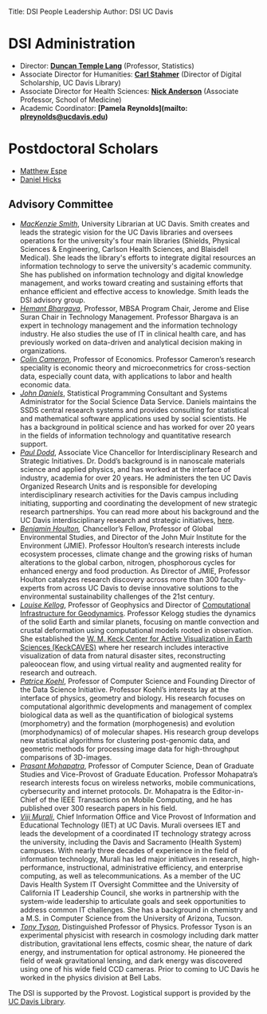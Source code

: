 ﻿Title: DSI People Leadership
Author: DSI UC Davis

# DSI Administration

* Director: __[Duncan Temple Lang](http://www.stat.ucdavis.edu/~duncan)__  (Professor, Statistics)
* Associate Director for Humanities: __[Carl Stahmer](http://www.carlstahmer.com/)__   (Director of Digital Scholarship, UC Davis Library)
* Associate Director for Health Sciences: __[Nick Anderson](http://www.ucdmc.ucdavis.edu/publish/providerbio/search/11634)__  (Associate Professor, School of Medicine)
* Academic Coordinator: __[Pamela Reynolds](mailto: plreynolds@ucdavis.edu)__


# Postdoctoral Scholars
* [Matthew Espe](https://mespe.github.io/)
* [Daniel Hicks](http://dhicks.github.io/)

## Advisory Committee

* _[MacKenzie Smith](https://www.library.ucdavis.edu/about/university-librarian/)_, University Librarian at UC Davis. Smith creates and leads the strategic vision for the UC Davis libraries and oversees operations for the university's four main libraries (Shields, Physical Sciences & Engineering, Carlson Health Sciences, and Blaisdell Medical). She leads the library's efforts to integrate digital resources an information technology to serve the university's academic community. She has published on information technology and digital knowledge management, and works toward creating and sustaining efforts that enhance efficient and effective access to knowledge. Smith leads the DSI advisory group.
* _[Hemant Bhargava](https://sites.google.com/site/hemantb/)_, Professor, MBSA Program Chair, Jerome and Elise Suran Chair in Technology Management. Professor Bhargava is an expert in technology management and the information technology industry. He also studies the use of IT in clinical health care, and has previously worked on data-driven and analytical decision making in organizations.
* _[Colin Cameron](http://cameron.econ.ucdavis.edu/)_, Professor of Economics. Professor Cameron’s research speciality is economic theory and microeconmetrics for cross-section data, especially count data, with applications to labor and health economic data. 
* _[John Daniels](http://socialscience.ucdavis.edu/about-iss/people/john-daniels-ssds-statistical-programming-consultant)_, Statistical Programming Consultant and Systems Administrator for the Social Science Data Service. Daniels maintains the SSDS central research systems and provides consulting for statistical and mathematical software applications used by social scientists. He has a background in political science and has worked for over 20 years in the fields of information technology and quantitative research support.
* _[Paul Dodd](http://research.ucdavis.edu/about-us/or-leadership/#avcirsi)_, Associate Vice Chancellor for Interdisciplinary Research and Strategic Initiatives. Dr. Dodd’s background is in nanoscale materials science and applied physics, and has worked at the interface of industry, academia for over 20 years. He administers the ten UC Davis Organized Research Units and is responsible for developing interdisciplinary research activities for the Davis campus including initiating, supporting and coordinating the development of new strategic research partnerships. You can read more about his background and the UC Davis interdisciplinary research and strategic initiatives, [here](http://research.ucdavis.edu/about-us/or-leadership/#avcirsi).
* _[Benjamin Houlton](https://www.bzhoulton.com/),_ Chancellor’s Fellow, Professor of Global Environmental Studies, and Director of the John Muir Institute for the Environment (JMIE). Professor Houlton’s research interests include ecosystem processes, climate change and the growing risks of human alterations to the global carbon, nitrogen, phosphorous cycles for enhanced energy and food production. As Director of JMIE, Professor Houlton catalyzes research discovery across more than 300 faculty-experts from across UC Davis to devise innovative solutions to the environmental sustainability challenges of the 21st century.
* _[Louise Kellog](http://geology.ucdavis.edu/people/faculty/kellogg.php)_, Professor of Geophysics and Director of [Computational Infrastructure for Geodynamics](https://geodynamics.org/). Professor Kelogg studies the dynamics of the solid Earth and similar planets, focusing on mantle convection and crustal deformation using computational models rooted in observation. She established the [W. M. Keck Center for Active Visualization in Earth Sciences (KeckCAVES)](http://keckcaves.org/) where her research includes interactive visualization of data from natural disaster sites, reconstructing paleoocean flow, and using virtual reality and augmented reality for research and outreach.
* _[Patrice Koehl](http://web.cs.ucdavis.edu/~koehl/)_, Professor of Computer Science and Founding Director of the Data Science Initiative. Professor Koehl’s interests lay at the interface of physics, geometry and biology. His research focuses on computational algorithmic developments and management of complex biological data as well as the quantification of biological systems (morphometry) and the formation (morphogenesis) and evolution (morphodynamics) of of molecular shapes. His research group develops new statistical algorithms for clustering post-genomic data, and geometric methods for processing image data for high-throughput comparisons of 3D-images.
* _[Prasant Mohapatra](https://faculty.engineering.ucdavis.edu/mohapatra/biography/)_, Professor of Computer Science, Dean of Graduate Studies and Vice-Provost of Graduate Education. Professor Mohapatra’s research interests focus on wireless networks, mobile communications, cybersecurity and internet protocols. Dr. Mohapatra is the Editor-in-Chief of the IEEE Transactions on Mobile Computing, and he has published over 300 research papers in his field.
* _[Viji Murali](https://iet.ucdavis.edu/cio)_, Chief Information Office and Vice Provost of Information and Educational Technology (IET) at UC Davis. Murali oversees IET and leads the development of a coordinated IT technology strategy across the university, including the Davis and Sacramento (Health System) campuses. With nearly three decades of experience in the field of information technology, Murali has led major initiatives in research, high-performance, instructional, administrative efficiency, and enterprise computing, as well as telecommunications. As a member of the UC Davis Health System IT Oversight Committee and the University of California IT Leadership Council, she works in partnership with the system-wide leadership to articulate goals and seek opportunities to address common IT challenges. She has a background in chemistry and a M.S. in Computer Science from the University of Arizona, Tucson.
* _[Tony Tyson](http://tyson.ucdavis.edu/)_, Distinguished Professor of Physics. Professor Tyson is an experimental physicist with research in cosmology including dark matter distribution, gravitational lens effects, cosmic shear, the nature of dark energy, and instrumentation for optical astronomy. He pioneered the field of weak gravitational lensing, and dark energy was discovered using one of his wide field CCD cameras. Prior to coming to UC Davis he worked in the physics division at Bell Labs.

The DSI is supported by the Provost. Logistical support is provided by the [UC Davis Library](https://www.library.ucdavis.edu/).